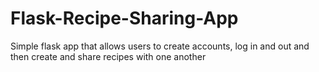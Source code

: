 # Flask-Recipe-Sharing-App
Simple flask app that allows users to create accounts, log in and out and then create and share recipes with one another
